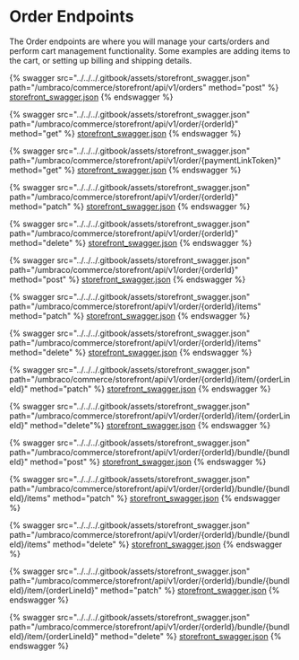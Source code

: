 # Order Endpoints

The Order endpoints are where you will manage your carts/orders and perform cart management functionality. Some examples are adding items to the cart, or setting up billing and shipping details.

{% swagger src="../../../.gitbook/assets/storefront_swagger.json" path="/umbraco/commerce/storefront/api/v1/orders" method="post" %}
[storefront_swagger.json](../../../.gitbook/assets/storefront_swagger.json)
{% endswagger %}

{% swagger src="../../../.gitbook/assets/storefront_swagger.json" path="/umbraco/commerce/storefront/api/v1/order/{orderId}" method="get" %}
[storefront_swagger.json](../../../.gitbook/assets/storefront_swagger.json)
{% endswagger %}

{% swagger src="../../../.gitbook/assets/storefront_swagger.json" path="/umbraco/commerce/storefront/api/v1/order/{paymentLinkToken}" method="get" %}
[storefront_swagger.json](../../../.gitbook/assets/storefront_swagger.json)
{% endswagger %}

{% swagger src="../../../.gitbook/assets/storefront_swagger.json" path="/umbraco/commerce/storefront/api/v1/order/{orderId}" method="patch" %}
[storefront_swagger.json](../../../.gitbook/assets/storefront_swagger.json)
{% endswagger %}

{% swagger src="../../../.gitbook/assets/storefront_swagger.json" path="/umbraco/commerce/storefront/api/v1/order/{orderId}" method="delete" %}
[storefront_swagger.json](../../../.gitbook/assets/storefront_swagger.json)
{% endswagger %}

{% swagger src="../../../.gitbook/assets/storefront_swagger.json" path="/umbraco/commerce/storefront/api/v1/order/{orderId}" method="post" %}
[storefront_swagger.json](../../../.gitbook/assets/storefront_swagger.json)
{% endswagger %}

{% swagger src="../../../.gitbook/assets/storefront_swagger.json" path="/umbraco/commerce/storefront/api/v1/order/{orderId}/items" method="patch" %}
[storefront_swagger.json](../../../.gitbook/assets/storefront_swagger.json)
{% endswagger %}

{% swagger src="../../../.gitbook/assets/storefront_swagger.json" path="/umbraco/commerce/storefront/api/v1/order/{orderId}/items" method="delete" %}
[storefront_swagger.json](../../../.gitbook/assets/storefront_swagger.json)
{% endswagger %}

{% swagger src="../../../.gitbook/assets/storefront_swagger.json" path="/umbraco/commerce/storefront/api/v1/order/{orderId}/item/{orderLineId}" method="patch" %}
[storefront_swagger.json](../../../.gitbook/assets/storefront_swagger.json)
{% endswagger %}

{% swagger src="../../../.gitbook/assets/storefront_swagger.json" path="/umbraco/commerce/storefront/api/v1/order/{orderId}/item/{orderLineId}" method="delete"%}
[storefront_swagger.json](../../../.gitbook/assets/storefront_swagger.json)
{% endswagger %}

{% swagger src="../../../.gitbook/assets/storefront_swagger.json" path="/umbraco/commerce/storefront/api/v1/order/{orderId}/bundle/{bundleId}" method="post" %}
[storefront_swagger.json](../../../.gitbook/assets/storefront_swagger.json)
{% endswagger %}

{% swagger src="../../../.gitbook/assets/storefront_swagger.json" path="/umbraco/commerce/storefront/api/v1/order/{orderId}/bundle/{bundleId}/items" method="patch" %}
[storefront_swagger.json](../../../.gitbook/assets/storefront_swagger.json)
{% endswagger %}

{% swagger src="../../../.gitbook/assets/storefront_swagger.json" path="/umbraco/commerce/storefront/api/v1/order/{orderId}/bundle/{bundleId}/items" method="delete" %}
[storefront_swagger.json](../../../.gitbook/assets/storefront_swagger.json)
{% endswagger %}

{% swagger src="../../../.gitbook/assets/storefront_swagger.json" path="/umbraco/commerce/storefront/api/v1/order/{orderId}/bundle/{bundleId}/item/{orderLineId}" method="patch" %}
[storefront_swagger.json](../../../.gitbook/assets/storefront_swagger.json)
{% endswagger %}

{% swagger src="../../../.gitbook/assets/storefront_swagger.json" path="/umbraco/commerce/storefront/api/v1/order/{orderId}/bundle/{bundleId}/item/{orderLineId}" method="delete" %}
[storefront_swagger.json](../../../.gitbook/assets/storefront_swagger.json)
{% endswagger %}
